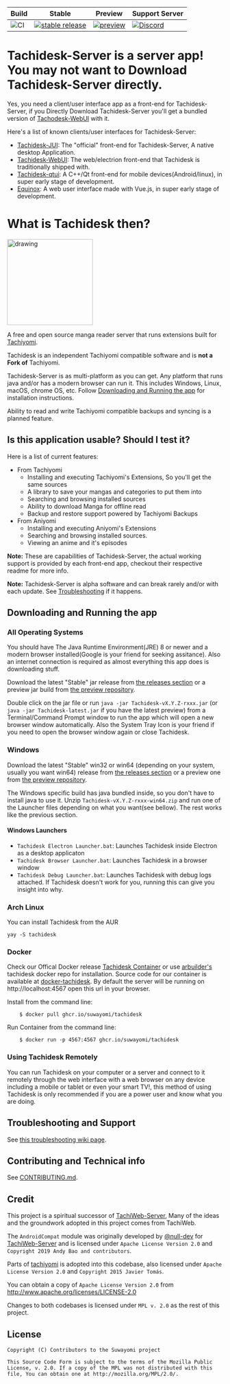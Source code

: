 
| Build | Stable | Preview | Support Server |
|-------|----------|---------|---------|
| ![CI](https://github.com/Suwayomi/Tachidesk/actions/workflows/build_push.yml/badge.svg) | [![stable release](https://img.shields.io/github/release/Suwayomi/Tachidesk.svg?maxAge=3600&label=download)](https://github.com/Suwayomi/Tachidesk/releases) | [![preview](https://img.shields.io/badge/dynamic/json?url=https://github.com/Suwayomi/Tachidesk-preview/raw/main/index.json&label=download&query=$.latest&color=blue)](https://github.com/Suwayomi/Tachidesk-preview/releases/latest) | [![Discord](https://img.shields.io/discord/801021177333940224.svg?label=discord&labelColor=7289da&color=2c2f33&style=flat)](https://discord.gg/DDZdqZWaHA) |

# Tachidesk-Server is a server app! You may not want to Download Tachidesk-Server directly.
Yes, you need a client/user interface app as a front-end for Tachidesk-Server, if you Directly Download Tachidesk-Server you'll get a bundled version of [Tachodesk-WebUI](https://github.com/Suwayomi/Tachidesk-WebUI) with it.

Here's a list of known clients/user interfaces for Tachidesk-Server:
- [Tachidesk-JUI](https://github.com/Suwayomi/Tachidesk-JUI): The "official" front-end for Tachidesk-Server, A native desktop Application.
- [Tachidesk-WebUI](https://github.com/Suwayomi/Tachidesk-WebUI): The web/electrion front-end that Tachidesk is traditionally shipped with.
- [Tachidesk-qtui](https://github.com/Suwayomi/Tachidesk-qtui): A C++/Qt front-end for mobile devices(Android/linux), in super early stage of development.
- [Equinox](https://github.com/Suwayomi/Equinox): A web user interface made with Vue.js, in super early stage of development.

# What is Tachidesk then?
<img src="https://github.com/Suwayomi/Tachidesk/raw/master/server/src/main/resources/icon/faviconlogo.png" alt="drawing" width="200"/>

A free and open source manga reader server that runs extensions built for [Tachiyomi](https://tachiyomi.org/). 

Tachidesk is an independent Tachiyomi compatible software and is **not a Fork of** Tachiyomi.

Tachidesk-Server is as multi-platform as you can get. Any platform that runs java and/or has a modern browser can run it. This includes Windows, Linux, macOS, chrome OS, etc. Follow [Downloading and Running the app](#downloading-and-running-the-app) for installation instructions.

Ability to read and write Tachiyomi compatible backups and syncing is a planned feature.

## Is this application usable? Should I test it?
Here is a list of current features:

- From Tachiyomi
    - Installing and executing Tachiyomi's Extensions, So you'll get the same sources
    - A library to save your mangas and categories to put them into
    - Searching and browsing installed sources
    - Ability to download Manga for offline read
    - Backup and restore support powered by Tachiyomi Backups
- From Aniyomi
    - Installing and executing Aniyomi's Extensions
    - Searching and browsing installed sources.
    - Viewing an anime and it's episodes

**Note:** These are capabilities of Tachidesk-Server, the actual working support is provided by each front-end app, checkout their respective readme for more info.

**Note:** Tachidesk-Server is alpha software and can break rarely and/or with each update. See [Troubleshooting](https://github.com/Suwayomi/Tachidesk-Server/wiki/Troubleshooting) if it happens.

## Downloading and Running the app
### All Operating Systems
You should have The Java Runtime Environment(JRE) 8 or newer and a modern browser installed(Google is your friend for seeking assitance). Also an internet connection is required as almost everything this app does is downloading stuff. 

Download the latest "Stable" jar release from [the releases section](https://github.com/Suwayomi/Tachidesk/releases) or a preview jar build from [the preview repository](https://github.com/Suwayomi/Tachidesk-preview/releases).

Double click on the jar file or run `java -jar Tachidesk-vX.Y.Z-rxxx.jar` (or `java -jar Tachidesk-latest.jar` if you have the latest preview) from a Terminal/Command Prompt window to run the app which will open a new browser window automatically. Also the System Tray Icon is your friend if you need to open the browser window again or close Tachidesk.

### Windows
Download the latest "Stable" win32 or win64 (depending on your system, usually you want win64) release from [the releases section](https://github.com/Suwayomi/Tachidesk/releases) or a preview one from [the preview repository](https://github.com/Suwayomi/Tachidesk-preview/releases).

The Windows specific build has java bundled inside, so you don't have to install java to use it. Unzip `Tachidesk-vX.Y.Z-rxxx-win64.zip` and run one of the Launcher files depending on what you want(see bellow). The rest works like the previous section.
#### Windows Launchers
- `Tachidesk Electron Launcher.bat`: Launches Tachidesk inside Electron as a desktop applicaton
- `Tachidesk Browser Launcher.bat`: Launches Tachidesk in a browser window
- `Tachidesk Debug Launcher.bat`: Launches Tachidesk with debug logs attached. If Tachidesk doesn't work for you, running this can give you insight into why.

### Arch Linux
You can install Tachidesk from the AUR
```
yay -S tachidesk
```

### Docker
Check our Offical Docker release [Tachidesk Container](https://github.com/orgs/Suwayomi/packages/container/package/tachidesk) or use [arbuilder's](https://github.com/arbuilder/Tachidesk-docker) tachidesk docker repo for installation. Source code for our container is available at [docker-tachidesk](https://github.com/Suwayomi/docker-tachidesk). By default the server will be running on http://localhost:4567 open this url in your browser.

Install from the command line:
```
    $ docker pull ghcr.io/suwayomi/tachidesk
```
Run Container from the command line:
```
    $ docker run -p 4567:4567 ghcr.io/suwayomi/tachidesk
```

### Using Tachidesk Remotely
You can run Tachidesk on your computer or a server and connect to it remotely through the web interface with a web browser on any device including a mobile or tablet or even your smart TV!, this method of using Tachidesk is only recommended if you are a power user and know what you are doing.

## Troubleshooting and Support
See [this troubleshooting wiki page](https://github.com/Suwayomi/Tachidesk/wiki/Troubleshooting).

## Contributing and Technical info
See [CONTRIBUTING.md](./CONTRIBUTING.md).

## Credit
This project is a spiritual successor of [TachiWeb-Server](https://github.com/Tachiweb/TachiWeb-server), Many of the ideas and the groundwork adopted in this project comes from TachiWeb.

The `AndroidCompat` module was originally developed by [@null-dev](https://github.com/null-dev) for [TachiWeb-Server](https://github.com/Tachiweb/TachiWeb-server) and is licensed under `Apache License Version 2.0` and `Copyright 2019 Andy Bao and contributors`.

Parts of [tachiyomi](https://github.com/tachiyomiorg/tachiyomi) is adopted into this codebase, also licensed under `Apache License Version 2.0` and `Copyright 2015 Javier Tomás`.

You can obtain a copy of `Apache License Version 2.0` from  http://www.apache.org/licenses/LICENSE-2.0

Changes to both codebases is licensed under `MPL v. 2.0` as the rest of this project.

## License

    Copyright (C) Contributors to the Suwayomi project

    This Source Code Form is subject to the terms of the Mozilla Public
    License, v. 2.0. If a copy of the MPL was not distributed with this
    file, You can obtain one at http://mozilla.org/MPL/2.0/.

